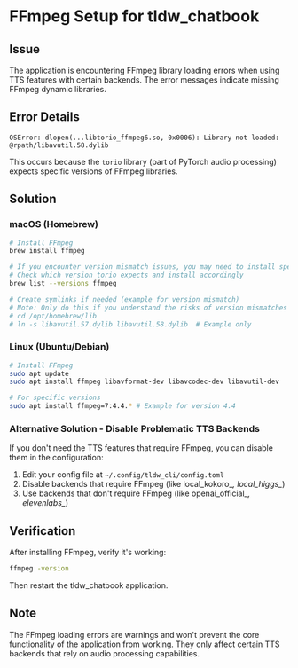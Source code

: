 # FFmpeg Setup for tldw_chatbook

## Issue
The application is encountering FFmpeg library loading errors when using TTS features with certain backends. The error messages indicate missing FFmpeg dynamic libraries.

## Error Details
```
OSError: dlopen(...libtorio_ffmpeg6.so, 0x0006): Library not loaded: @rpath/libavutil.58.dylib
```

This occurs because the `torio` library (part of PyTorch audio processing) expects specific versions of FFmpeg libraries.

## Solution

### macOS (Homebrew)
```bash
# Install FFmpeg
brew install ffmpeg

# If you encounter version mismatch issues, you may need to install specific versions
# Check which version torio expects and install accordingly
brew list --versions ffmpeg

# Create symlinks if needed (example for version mismatch)
# Note: Only do this if you understand the risks of version mismatches
# cd /opt/homebrew/lib
# ln -s libavutil.57.dylib libavutil.58.dylib  # Example only
```

### Linux (Ubuntu/Debian)
```bash
# Install FFmpeg
sudo apt update
sudo apt install ffmpeg libavformat-dev libavcodec-dev libavutil-dev

# For specific versions
sudo apt install ffmpeg=7:4.4.* # Example for version 4.4
```

### Alternative Solution - Disable Problematic TTS Backends
If you don't need the TTS features that require FFmpeg, you can disable them in the configuration:

1. Edit your config file at `~/.config/tldw_cli/config.toml`
2. Disable backends that require FFmpeg (like local_kokoro_*, local_higgs_*)
3. Use backends that don't require FFmpeg (like openai_official_*, elevenlabs_*)

## Verification
After installing FFmpeg, verify it's working:
```bash
ffmpeg -version
```

Then restart the tldw_chatbook application.

## Note
The FFmpeg loading errors are warnings and won't prevent the core functionality of the application from working. They only affect certain TTS backends that rely on audio processing capabilities.